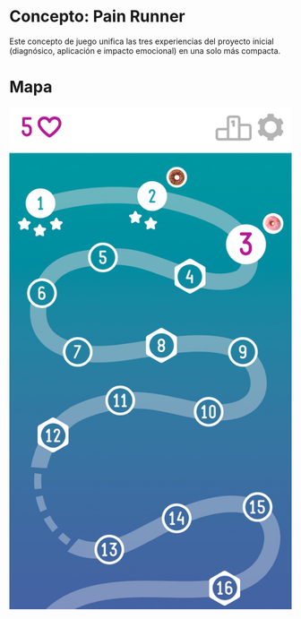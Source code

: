 # Concepto: Pain Runner

Este concepto de juego unifica las tres experiencias del proyecto inicial (diagnósico, aplicación e impacto emocional) en una solo más compacta.

# Mapa

![Mapa](../design/resources/runner/mapa.jpg)
